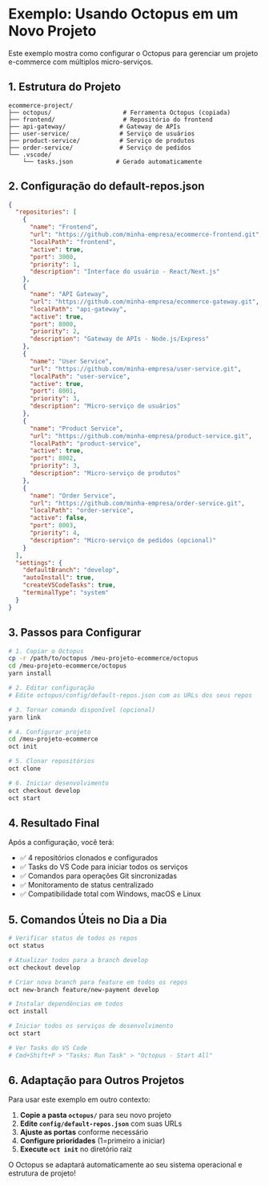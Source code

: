 # Exemplo: Usando Octopus em um Novo Projeto

Este exemplo mostra como configurar o Octopus para gerenciar um projeto e-commerce com múltiplos micro-serviços.

## 1. Estrutura do Projeto

```
ecommerce-project/
├── octopus/                    # Ferramenta Octopus (copiada)
├── frontend/                   # Repositório do frontend
├── api-gateway/               # Gateway de APIs  
├── user-service/              # Serviço de usuários
├── product-service/           # Serviço de produtos
├── order-service/             # Serviço de pedidos
└── .vscode/
    └── tasks.json            # Gerado automaticamente
```

## 2. Configuração do default-repos.json

```json
{
  "repositories": [
    {
      "name": "Frontend",
      "url": "https://github.com/minha-empresa/ecommerce-frontend.git",
      "localPath": "frontend",
      "active": true,
      "port": 3000,
      "priority": 1,
      "description": "Interface do usuário - React/Next.js"
    },
    {
      "name": "API Gateway", 
      "url": "https://github.com/minha-empresa/ecommerce-gateway.git",
      "localPath": "api-gateway",
      "active": true,
      "port": 8000,
      "priority": 2,
      "description": "Gateway de APIs - Node.js/Express"
    },
    {
      "name": "User Service",
      "url": "https://github.com/minha-empresa/user-service.git", 
      "localPath": "user-service",
      "active": true,
      "port": 8001,
      "priority": 3,
      "description": "Micro-serviço de usuários"
    },
    {
      "name": "Product Service",
      "url": "https://github.com/minha-empresa/product-service.git",
      "localPath": "product-service", 
      "active": true,
      "port": 8002,
      "priority": 3,
      "description": "Micro-serviço de produtos"
    },
    {
      "name": "Order Service",
      "url": "https://github.com/minha-empresa/order-service.git",
      "localPath": "order-service",
      "active": false,
      "port": 8003,
      "priority": 4,
      "description": "Micro-serviço de pedidos (opcional)"
    }
  ],
  "settings": {
    "defaultBranch": "develop",
    "autoInstall": true,
    "createVSCodeTasks": true,
    "terminalType": "system"
  }
}
```

## 3. Passos para Configurar

```bash
# 1. Copiar o Octopus
cp -r /path/to/octopus /meu-projeto-ecommerce/octopus
cd /meu-projeto-ecommerce/octopus
yarn install

# 2. Editar configuração
# Edite octopus/config/default-repos.json com as URLs dos seus repos

# 3. Tornar comando disponível (opcional)
yarn link

# 4. Configurar projeto
cd /meu-projeto-ecommerce
oct init

# 5. Clonar repositórios
oct clone

# 6. Iniciar desenvolvimento
oct checkout develop
oct start
```

## 4. Resultado Final

Após a configuração, você terá:

- ✅ 4 repositórios clonados e configurados
- ✅ Tasks do VS Code para iniciar todos os serviços
- ✅ Comandos para operações Git sincronizadas
- ✅ Monitoramento de status centralizado
- ✅ Compatibilidade total com Windows, macOS e Linux

## 5. Comandos Úteis no Dia a Dia

```bash
# Verificar status de todos os repos
oct status

# Atualizar todos para a branch develop  
oct checkout develop

# Criar nova branch para feature em todos os repos
oct new-branch feature/new-payment develop

# Instalar dependências em todos
oct install

# Iniciar todos os serviços de desenvolvimento
oct start

# Ver Tasks do VS Code
# Cmd+Shift+P > "Tasks: Run Task" > "Octopus - Start All"
```

## 6. Adaptação para Outros Projetos

Para usar este exemplo em outro contexto:

1. **Copie a pasta `octopus/`** para seu novo projeto
2. **Edite `config/default-repos.json`** com suas URLs
3. **Ajuste as portas** conforme necessário  
4. **Configure prioridades** (1=primeiro a iniciar)
5. **Execute `oct init`** no diretório raiz

O Octopus se adaptará automaticamente ao seu sistema operacional e estrutura de projeto!
